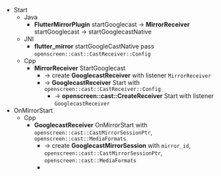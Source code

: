 - Start
	- Java
		- **FlutterMirrorPlugin** startGooglecast -> **MirrorReceiver** startGooglecast -> startGooglecastNative
	- JNI
		- **flutter_mirror** startGoogleCastNative pass `openscreen::cast::CastReceiver::Config`
	- Cpp
		- **MirrorReceiver** StartGooglecast
			- -> create **GooglecastReceiver** with listener `MirrorReceiver`
			- -> **GooglecastReceiver** Start with `openscreen::cast::CastReceiver::Config`
				- -> **openscreen::cast::CreateReceiver** Start with listener `GooglecastReceiver`
- OnMirrorStart
	- Cpp
		- **GooglecastReceiver** OnMirrorStart with `openscreen::cast::CastMirrorSessionPtr`, `openscreen::cast::MediaFormats`
			- -> create **GooglecastMirrorSession** with `mirror_id`, `openscreen::cast::CastMirrorSessionPtr`, `openscreen::cast::MediaFormats`
			-